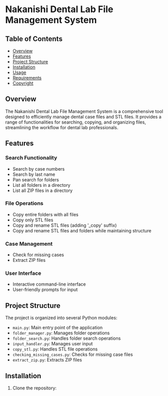 # Nakanishi Dental Lab File Management System

## Table of Contents
- [Overview](#overview)
- [Features](#features)
- [Project Structure](#project-structure)
- [Installation](#installation)
- [Usage](#usage)
- [Requirements](#requirements)
- [Copyright](#copyright)

## Overview

The Nakanishi Dental Lab File Management System is a comprehensive tool designed to efficiently manage dental case files and STL files. It provides a range of functionalities for searching, copying, and organizing files, streamlining the workflow for dental lab professionals.

## Features

### Search Functionality
- Search by case numbers
- Search by last name
- Pan search for folders
- List all folders in a directory
- List all ZIP files in a directory

### File Operations
- Copy entire folders with all files
- Copy only STL files
- Copy and rename STL files (adding '_copy' suffix)
- Copy and rename STL files and folders while maintaining structure

### Case Management
- Check for missing cases
- Extract ZIP files

### User Interface
- Interactive command-line interface
- User-friendly prompts for input

## Project Structure

The project is organized into several Python modules:

- `main.py`: Main entry point of the application
- `folder_manager.py`: Manages folder operations
- `folder_search.py`: Handles folder search operations
- `input_handler.py`: Manages user input
- `copy_stl.py`: Handles STL file operations
- `checking_missing_cases.py`: Checks for missing case files
- `extract_zip.py`: Extracts ZIP files

## Installation

1. Clone the repository:

